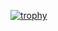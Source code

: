 [![trophy](https://github-profile-trophy.vercel.app/?username=ibraheemr)](https://github.com/ryo-ma/github-profile-trophy)
